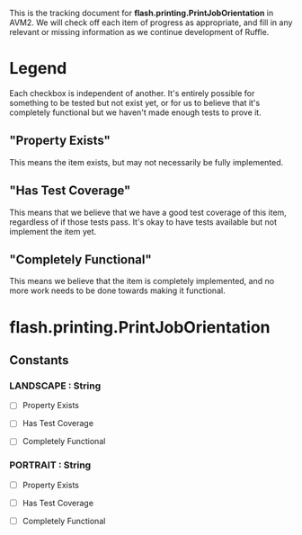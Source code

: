 This is the tracking document for **flash.printing.PrintJobOrientation** in AVM2. We will check off each item of progress as appropriate, and fill in any relevant or missing information as we continue development of Ruffle.
# Legend

Each checkbox is independent of another. It's entirely possible for something to be tested but not exist yet, or for us to believe that it's completely functional but we haven't made enough tests to prove it.
## "Property Exists"

This means the item exists, but may not necessarily be fully implemented.
## "Has Test Coverage"

This means that we believe that we have a good test coverage of this item, regardless of if those tests pass. It's okay to have tests available but not implement the item yet.
## "Completely Functional"

This means we believe that the item is completely implemented, and no more work needs to be done towards making it functional.
# flash.printing.PrintJobOrientation
## Constants
### LANDSCAPE : String

* [ ] Property Exists

* [ ] Has Test Coverage

* [ ] Completely Functional


### PORTRAIT : String

* [ ] Property Exists

* [ ] Has Test Coverage

* [ ] Completely Functional